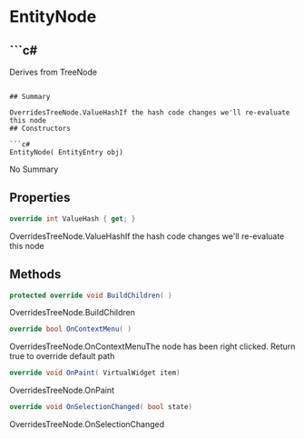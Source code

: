 # EntityNode

## ```c#
Derives from TreeNode<EntityEntry>
```

## Summary

OverridesTreeNode.ValueHashIf the hash code changes we'll re-evaluate this node
## Constructors

```c#
EntityNode( EntityEntry obj) 
```
No Summary
## Properties

```c#
override int ValueHash { get; } 
```
OverridesTreeNode.ValueHashIf the hash code changes we'll re-evaluate this node
## Methods

```c#
protected override void BuildChildren( ) 
```
OverridesTreeNode.BuildChildren
```c#
override bool OnContextMenu( ) 
```
OverridesTreeNode.OnContextMenuThe node has been right clicked. Return true to override default path
```c#
override void OnPaint( VirtualWidget item) 
```
OverridesTreeNode.OnPaint
```c#
override void OnSelectionChanged( bool state) 
```
OverridesTreeNode.OnSelectionChanged
